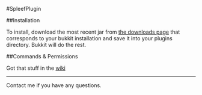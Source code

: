 #SpleefPlugin

##Installation

To install, download the most recent jar from [the downloads page](http://adf.ly/Mewh5) that corresponds to your bukkit installation and save it into your plugins directory. Bukkit will do the rest.  

##Commands & Permissions

Got that stuff in the [wiki](https://github.com/evan1026/SpleefPlugin/wiki)

***

Contact me if you have any questions.
